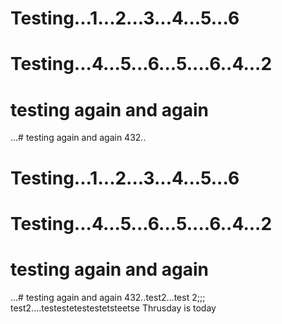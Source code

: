 # Testing...1...2...3...4...5...6
# Testing...4...5...6...5....6..4...2
# testing again and again
...# testing again and again
432..
# Testing...1...2...3...4...5...6
# Testing...4...5...6...5....6..4...2
# testing again and again
...# testing again and again
432..test2...test 2;;;
test2....testestetestestetsteetse
Thrusday is today
